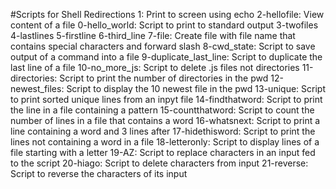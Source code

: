 #Scripts for Shell Redirections
1: Print to screen using echo
2-hellofile: View content of a file
0-hello_world: Script to print to standard output
3-twofiles
4-lastlines
5-firstline
6-third_line
7-file: Create file with file name that contains special characters and forward slash
8-cwd_state: Script to save output of a command into a file
9-duplicate_last_line: Script to duplicate the last line of a file
10-no_more_js: Script to delete .js files not directories
11-directories: Script to print the number of directories in the pwd
12-newest_files: Script to display the 10 newest file in the pwd
13-unique: Script to print sorted unique lines from an inpyt file
14-findthatword: Script to print the line in a file containing a pattern
15-countthatword: Script to count the number of lines in a file that contains a word
16-whatsnext: Script to print a line containing a word and 3 lines after
17-hidethisword: Script to print the lines not containing a word in a file
18-letteronly: Script to display lines of a file starting with a letter
19-AZ: Script to replace characters in an input fed to the script
20-hiago: Script to delete characters from input
21-reverse: Script to reverse the characters of its input
